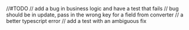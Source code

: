 
//#TODO
// add a bug in business logic and have a test that fails
    // bug should be in update, pass in the wrong key for a field from converter
// a better typescript error
// add a test with an ambiguous fix